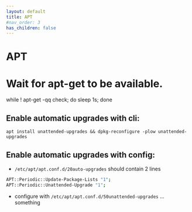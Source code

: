 ```yaml
---
layout: default
title: APT
#nav_order: 3
has_children: false
---
```


# APT

# Wait for apt-get to be available.

while ! apt-get -qq check; do sleep 1s; done

## Enable automatic upgrades with cli:

```apt install unattended-upgrades && dpkg-reconfigure -plow unattended-upgrades```

## Enable automatic upgrades with config:

- `/etc/apt/apt.conf.d/20auto-upgrades` should contain 2 lines

```bash
APT::Periodic::Update-Package-Lists "1";
APT::Periodic::Unattended-Upgrade "1";
```

- configure with `/etc/apt/apt.conf.d/50unattended-upgrades`
... something
